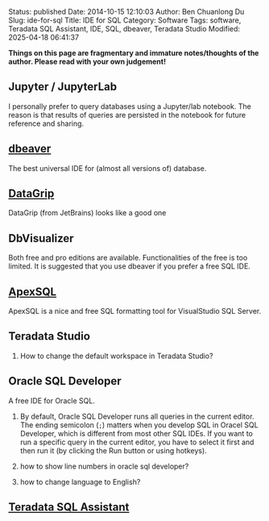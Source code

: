 Status: published
Date: 2014-10-15 12:10:03
Author: Ben Chuanlong Du
Slug: ide-for-sql
Title: IDE for SQL
Category: Software
Tags: software, Teradata SQL Assistant, IDE, SQL, dbeaver, Teradata Studio
Modified: 2025-04-18 06:41:37

**Things on this page are fragmentary and immature notes/thoughts of the author. Please read with your own judgement!**


## Jupyter / JupyterLab

I personally prefer to query databases using a Jupyter/lab notebook.
The reason is that results of queries are persisted in the notebook 
for future reference and sharing.

## [dbeaver](http://www.legendu.net/misc/blog/tips-for-dbeaver)

The best universal IDE for (almost all versions of) database.

## [DataGrip](https://www.jetbrains.com/datagrip/)

DataGrip (from JetBrains) looks like a good one

## DbVisualizer

Both free and pro editions are available.
Functionalities of the free is too limited. 
It is suggested that you use dbeaver if you prefer a free SQL IDE.

## [ApexSQL](https://www.apexsql.com/)

ApexSQL is a nice and free SQL formatting tool for VisualStudio SQL Server.

## Teradata Studio

1. How to change the default workspace in Teradata Studio?

## Oracle SQL Developer

A free IDE for Oracle SQL.

1. By default, Oracle SQL Developer runs all queries in the current editor.
    The ending semicolon (`;`) matters when you develop SQL in Oracel SQL Developer,
    which is different from most other SQL IDEs.
    If you want to run a specific query in the current editor,
    you have to select it first and then run it (by clicking the Run button or using hotkeys).

2. how to show line numbers in oracle sql developer?

3. how to change language to English?

## [Teradata SQL Assistant](http://www.legendu.net/misc/blog/tips-for-teradata-sql-assistant)
